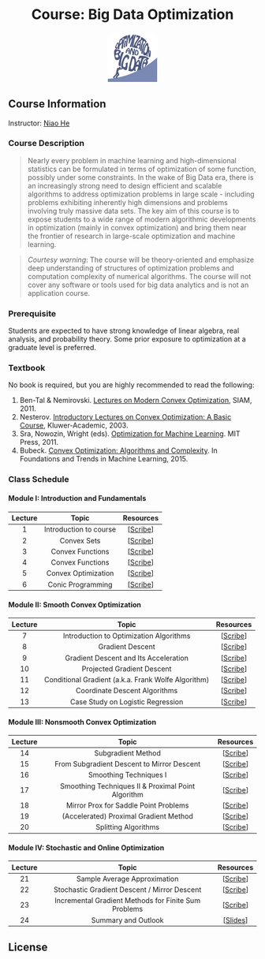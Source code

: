 
<h1 align="center">Course: Big Data Optimization </h1>
<p align="center"><a href="http://people.inf.ethz.ch/niaohe/teaching.html"><img alt="Big Data Optimization" src="./assets/img/ie598.jpg" width="20%"></a></p>

## Course Information
Instructor: [Niao He](http://people.inf.ethz.ch/niaohe/index.html)

### Course Description
> Nearly every problem in machine learning and high-dimensional statistics can be formulated in terms of optimization of some function, possibly under some constraints. In the wake of Big Data era, there is an increasingly strong need to design efficient and scalable algorithms to address optimization problems in large scale - including problems exhibiting inherently high dimensions and problems involving truly massive data sets. The key aim of this course is to expose students to a wide range of modern algorithmic developments in optimization (mainly in convex optimization) and bring them near the frontier of research in large-scale optimization and machine learning. 
 
> *Courtesy warning*: The course will be theory-oriented and emphasize deep understanding of structures of optimization problems and computation complexity of numerical algorithms. The course will not cover any software or tools used for big data analytics and is not an application course.

### Prerequisite
Students are expected to have strong knowledge of linear algebra, real analysis, and probability theory. Some prior exposure to optimization at a graduate level is preferred.

### Textbook
No book is required, but you are highly recommended to read the following:

1. Ben-Tal & Nemirovski. [Lectures on Modern Convex Optimization](http://www2.isye.gatech.edu/~nemirovs/Lect_ModConvOpt.pdf), SIAM, 2011.
2. Nesterov. [Introductory Lectures on Convex Optimization: A Basic Course](http://citeseerx.ist.psu.edu/viewdoc/download?doi=10.1.1.693.855&rep=rep1&type=pdf), Kluwer-Academic, 2003.
3. Sra, Nowozin, Wright (eds). [Optimization for Machine Learning](https://mitpress.mit.edu/books/optimization-machine-learning). MIT Press, 2011.
4. Bubeck. [Convex Optimization: Algorithms and Complexity](http://research.microsoft.com/en-us/um/people/sebubeck/Bubeck15.pdf). In Foundations and Trends in Machine Learning, 2015.


<!-- ### Topical Outlines

- **Part I: Introduction and Fundamentals** (3 weeks): basics of convex analyis, conic programming, machine learning under optimization lenses.
- **Part II: Smooth Convex Optimization** (4 weeks): gradient descent, acceleration, projection-gree methods, coordinate descent, etc. 
- **Part III: Nonsmooth Convex Optimization** (4 weeks): subgradient method, smoothing, Mirror Prox, primal-dual algorithms, proximal and splitting algorithms, etc. 
- **Part IV: Stochastic and Online Optimization** (3 weeks): sample average approximation, stochastic approximation, incremental gradient methods, online algorithms, etc. 
- **Part V: Optimization Perspectives for Selective Topics in Machine Learning** (2 weeks): sparsity learning, large-scale kernel machine, reinforcement learning, deep learning, etc.  -->


### Class Schedule
#### Module I: Introduction and Fundamentals

| Lecture  | Topic | Resources |
| :-----:  | :-------: | :---------: |
| 1 | Introduction to course                  | [[Scribe](./lecture_scribe/IE598-lecture1-introduction.pdf)] |
| 2 | Convex Sets                             | [[Scribe](./lecture_scribe/IE598-lecture2-convex-set.pdf)] |
| 3 | Convex Functions                        | [[Scribe](./lecture_scribe/IE598-lecture3&4-convex-functions.pdf)] |
| 4 | Convex Functions                        | [[Scribe](./lecture_scribe/IE598-lecture3&4-convex-functions.pdf)] |
| 5 | Convex Optimization                     | [[Scribe](./lecture_scribe/IE598-lecture5-covex-optimization.pdf)] |
| 6 | Conic Programming                       | [[Scribe](./lecture_scribe/IE598-lecture6-conic-programming.pdf)] |

#### Module II: Smooth Convex Optimization
| Lecture  | Topic | Resources |
| :-----:  | :-------: | :---------: |
| 7 | Introduction to Optimization Algorithms | [[Scribe](./lecture_scribe/IE598-lecture7-introduction-to-optimization-algorithms.pdf)] |
| 8 | Gradient Descent                        | [[Scribe](./lecture_scribe/IE598-lecture8-gradient-descent.pdf)] |
| 9 | Gradient Descent and Its Acceleration   | [[Scribe](./lecture_scribe/IE598-lecture9-gradient-descent-and-acceleration.pdf)] |
| 10 | Projected Gradient Descent             | [[Scribe](./lecture_scribe/IE598-lecture10-projected-gradient-descent.pdf)] |
| 11 | Conditional Gradient (a.k.a. Frank Wolfe Algorithm) | [[Scribe](./lecture_scribe/IE598-lecture11-conditional-gradient.pdf)] |
| 12 | Coordinate Descent Algorithms          | [[Scribe](./lecture_scribe/IE598-lecture12-coordinate-descent-algorithms.pdf)] |
| 13 | Case Study on Logistic Regression      | [[Scribe](./lecture_scribe/IE598-lecture13-case-study-on-logistic-regression.pdf)] |

#### Module III: Nonsmooth Convex Optimization
| Lecture  | Topic | Resources |
| :-----:  | :-------: | :---------: |
| 14 | Subgradient Method                     | [[Scribe](./lecture_scribe/IE598-lecture14-subgradient-methods.pdf)] |
| 15 | From Subgradient Descent to Mirror Descent | [[Scribe](./lecture_scribe/IE598-lecture15-mirror-descent.pdf)] |
| 16 | Smoothing Techniques I                 | [[Scribe](./lecture_scribe/IE598-lecture16-smoothing-techniques-I.pdf)] |
| 17 | Smoothing Techniques II & Proximal Point Algorithm | [[Scribe](./lecture_scribe/IE598-lecture17-smoothing-techniques-II.pdf)] |
| 18 | Mirror Prox for Saddle Point Problems  | [[Scribe](./lecture_scribe/IE598-lecture18-mirror-prox-algorithm-for-saddle-point-problems.pdf)] |
| 19 | (Accelerated) Proximal Gradient Method | [[Scribe](./lecture_scribe/IE598-lecture19-proximal-gradient-method-and-its-acceleration.pdf)] |
| 20 | Splitting Algorithms | [[Scribe](./lecture_scribe/IE598-lecture20-splitting-algorithms.pdf)] |

#### Module IV: Stochastic and Online Optimization
| Lecture  | Topic | Resources |
| :-----:  | :-------: | :---------: |
| 21 | Sample Average Approximation | [[Scribe](./lecture_scribe/IE598-lecture21-stochastic-optimization.pdf)] |
| 22 | Stochastic Gradient Descent / Mirror Descent| [[Scribe](./lecture_scribe/IE598-lecture22-stochastic-optimization-II.pdf)] |
| 23 | Incremental Gradient Methods for Finite Sum Problems  | [[Scribe](./lecture_scribe/IE598-lecture23-incremental-gradient-algorithms.pdf)] |
| 24 | Summary and Outlook |[[Slides](./lecture_scribe/IE598-lecture24-summary-and-outlook_slides.pdf)]|

## License
